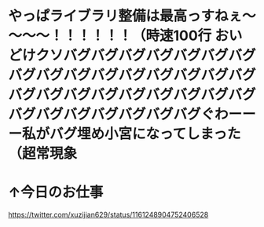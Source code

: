 # やっぱライブラリ整備は最高っすねぇ～～～～！！！！！！（時速100行 おいどけクソバグバグバグバグバグバグバグバグバグバグバグバグバグバグバグバグバグバグバグバグバグバグバグバグバグバグバグバグバグバグバグバグぐわーーー私がバグ埋め小宮になってしまった（超常現象

# ↑今日のお仕事

https://twitter.com/xuzijian629/status/1161248904752406528
